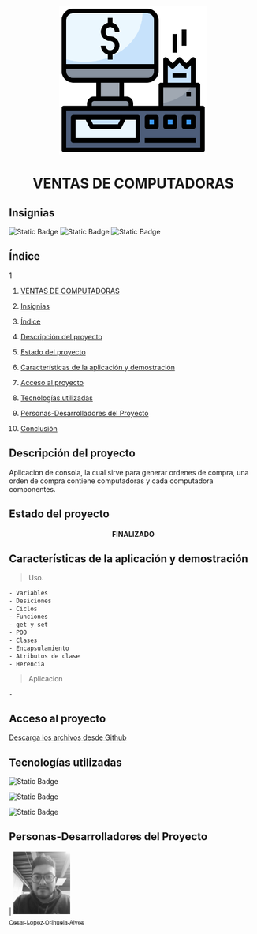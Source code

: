 <p align="center">
<img src="./img/ventas.png"
 width="300">
</p>

<h1 align="center" id="ventas">VENTAS DE COMPUTADORAS</h1>

## Insignias

![Static Badge](https://img.shields.io/badge/STATUS-TERMINADO-green)
![Static Badge](https://img.shields.io/badge/LENGUAJE-JAVA-orange)
![Static Badge](https://img.shields.io/badge/PROYECTO-Udemy-purple)

## Índice

1

1. [VENTAS DE COMPUTADORAS](#ventas)

2. [Insignias](#insignias)

3. [Índice](#índice)

4. [Descripción del proyecto](#descripción-del-proyecto)

5. [Estado del proyecto](#Estado-del-proyecto)

6. [Características de la aplicación y demostración](#Características-de-la-aplicación-y-demostración)

7. [Acceso al proyecto](#acceso-proyecto)

8. [Tecnologías utilizadas](#tecnologías-utilizadas)

9. [Personas-Desarrolladores del Proyecto](#personas-desarrolladores)

10. [Conclusión](#conclusión)

## Descripción del proyecto

Aplicacion de consola, la cual sirve para generar ordenes de compra, una orden de compra contiene computadoras y cada computadora componentes.

## Estado del proyecto

<h4 align="center">
FINALIZADO
</h4>

## Características de la aplicación y demostración

> Uso.

    - Variables
    - Desiciones
    - Ciclos
    - Funciones
    - get y set
    - POO
    - Clases
    - Encapsulamiento
    - Atributos de clase
    - Herencia

> Aplicacion

    -

## Acceso al proyecto

[Descarga los archivos desde Github](https://github.com/Chinicuil87/conversor)

## Tecnologías utilizadas

![Static Badge](https://img.shields.io/badge/IDE-IntelliJ-purple)

![Static Badge](https://img.shields.io/badge/LENGUAJE-JAVA-orange)

![Static Badge](https://img.shields.io/badge/JDK-22-red)

## Personas-Desarrolladores del Proyecto

| [<img src="./img/Imagen de WhatsApp 2024-04-03 a las 11.56.47_1cd72efb.jpg" width=115><br><sub>Cesar Lopez Orihuela Alves</sub>](https://github.com/Chinicuil87)

